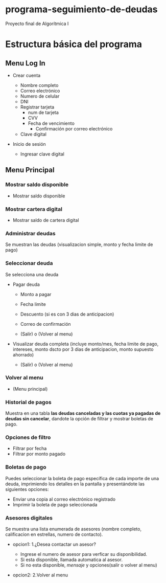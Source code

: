 # programa-seguimiento-de-deudas
Proyecto final de Algorítmica I

# Estructura básica del programa

## Menu Log In
* Crear cuenta
    * Nombre completo
    * Correo electrónico
    * Numero de celular
    * DNI
    * Registrar tarjeta
        * num de tarjeta
        * CVV
        * Fecha de vencimiento
            * Confirmación por correo electrónico
    * Clave digital

* Inicio de sesión
    * Ingresar clave digital

## Menu Principal
### Mostrar saldo disponible
* Mostrar saldo disponible

### Mostrar cartera digital
* Mostrar saldo de cartera digital

### Administrar deudas
Se muestran las deudas (visualizacion simple, monto y fecha limite de pago)

### Seleccionar deuda
Se selecciona una deuda
* Pagar deuda
    * Monto a pagar 
    * Fecha limite
    * Descuento (si es con 3 dias de anticipacion)
    * Correo de confirmación

    * (Salir) o (Volver al menu)

* Visualizar deuda completa (incluye monto/mes, fecha limite de pago, intereses, monto dscto por 3 dias de anticipacion, monto supuesto ahorrado)
    * (Salir) o (Volver al menu)

### Volver al menu
* (Menu principal)

### Historial de pagos
Muestra en una tabla **las deudas canceladas y las cuotas ya pagadas de deudas sin cancelar**, dandote la opción de filtrar y mostrar boletas de pago.

### Opciones de filtro
* Filtrar por fecha
* Filtrar por monto pagado

### Boletas de pago
Puedes seleccionar la boleta de pago específica de cada importe de una deuda, imprimiendo los detalles en la pantalla y presentándote las siguientes opciones:
* Enviar una copia al correo electrónico registrado
* Imprimir la boleta de pago seleccionada


### Asesores digitales
Se muestra una lista enumerada de asesores (nombre completo, calificacion en estrellas, numero de contacto).

* opcion1: 1.¿Desea contactar un asesor?
    * Ingrese el numero de asesor para verficar su disponibilidad.
    - Si esta disponible, llamada automatica al asesor.
    - Si no esta disponible, *mensaje* y opciones(salir o volver al menu)

* opcion2: 2.Volver al menu